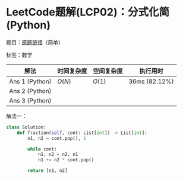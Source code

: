 # LeetCode题解(LCP02)：分式化简(Python)

题目：[原题链接](https://leetcode-cn.com/problems/deep-dark-fraction/)（简单）

标签：数学

| 解法           | 时间复杂度 | 空间复杂度 | 执行用时      |
| -------------- | ---------- | ---------- | ------------- |
| Ans 1 (Python) | $O(N)$     | $O(1)$     | 36ms (82.12%) |
| Ans 2 (Python) |            |            |               |
| Ans 3 (Python) |            |            |               |

解法一：

```python
class Solution:
    def fraction(self, cont: List[int]) -> List[int]:
        n1, n2 = cont.pop(), 1

        while cont:
            n1, n2 = n2, n1
            n1 += n2 * cont.pop()

        return [n1, n2]
```